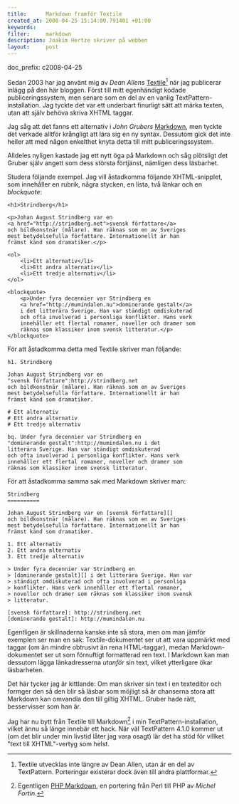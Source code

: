 ```yaml
--- 
title:      Markdown framför Textile
created_at: 2008-04-25 15:14:00.791401 +01:00
keywords: 
filter:     markdown  
description: Joakim Hertze skriver på webben
layout:     post
---
```

doc_prefix: c2008-04-25

Sedan 2003 har jag använt mig av _Dean Allens_ [Textile][][^1] när jag publicerar inlägg på den här bloggen. Först till mitt egenhändigt kodade publiceringssystem, men senare som en del av en vanlig TextPattern-installation. Jag tyckte det var ett underbart finurligt sätt att märka texten, utan att själv behöva skriva XHTML taggar.

Jag såg att det fanns ett alternativ i _John Grubers_ [Markdown][], men tyckte det verkade alltför krångligt att lära sig en ny syntax. Dessutom gick det inte heller att med någon enkelthet knyta detta till mitt publiceringssystem.

Alldeles nyligen kastade jag ett nytt öga på Markdown och såg plötsligt det Gruber själv angett som dess största förtjänst, nämligen dess läsbarhet. 

Studera följande exempel. Jag vill åstadkomma följande XHTML-snipplet, som innehåller en rubrik, några stycken, en lista, två länkar och en _blockquote_:

	<h1>Strindberg</h1>

	<p>Johan August Strindberg var en 
	<a href="http://strindberg.net">svensk författare</a>
	och bildkonstnär (målare). Han räknas som en av Sveriges
	mest betydelsefulla författare. Internationellt är han
	främst känd som dramatiker.</p>

	<ol>
		<li>Ett alternativ</li>
		<li>Ett andra alternativ</li>
		<li>Ett tredje alternativ</li>
	</ol>

	<blockquote>
		<p>Under fyra decennier var Strindberg en 
		<a href="http://mumindalen.nu">dominerande gestalt</a>
		i det litterära Sverige. Han var ständigt omdiskuterad
		och ofta involverad i personliga konflikter. Hans verk
		innehåller ett flertal romaner, noveller och dramer som
		räknas som klassiker inom svensk litteratur.</p>
	</blockquote>

För att åstadkomma detta med Textile skriver man följande:

	h1. Strindberg

	Johan August Strindberg var en 
	"svensk författare":http://strindberg.net
	och bildkonstnär (målare). Han räknas som en av Sveriges
	mest betydelsefulla författare. Internationellt är han
	främst känd som dramatiker.

	# Ett alternativ
	# Ett andra alternativ
	# Ett tredje alternativ

	bq. Under fyra decennier var Strindberg en 
	"dominerande gestalt":http://mumindalen.nu i det 
	litterära Sverige. Han var ständigt omdiskuterad
	och ofta involverad i personliga konflikter. Hans verk
	innehåller ett flertal romaner, noveller och dramer som
	räknas som klassiker inom svensk litteratur.

För att åstadkomma samma sak med Markdown skriver man:

	Strindberg
	==========

	Johan August Strindberg var en [svensk författare][]
	och bildkonstnär (målare). Han räknas som en av Sveriges
	mest betydelsefulla författare. Internationellt är han
	främst känd som dramatiker.

	1. Ett alternativ
	2. Ett andra alternativ
	3. Ett tredje alternativ

	> Under fyra decennier var Strindberg en 
	> [dominerande gestalt][] i det litterära Sverige. Han var
	> ständigt omdiskuterad och ofta involverad i personliga
	> konflikter. Hans verk innehåller ett flertal romaner,
	> noveller och dramer som räknas som klassiker inom svensk
	> litteratur.

	[svensk författare]: http://strindberg.net
	[dominerande gestalt]: http://mumindalen.nu
	
Egentligen är skillnaderna kanske inte så stora, men om man jämför exemplen ser man en sak: Textile-dokumentet ser ut att vara uppmärkt med taggar (om än mindre obtrusivt än rena HTML-taggar), medan Markdown-dokumentet ser ut som förnuftigt formatterad ren text. I Markdown kan man dessutom lägga länkadresserna _utanför_ sin text, vilket ytterligare ökar läsbarheten.

Det här tycker jag är kittlande: Om man skriver sin text i en texteditor och formger den så den blir så läsbar som möjligt så är chanserna stora att Markdown kan omvandla den till giltig XHTML. Gruber hade rätt, besservisser som han är.

Jag har nu bytt från Textile till Markdown[^2] i min TextPattern-installation, vilket ännu så länge innebär ett hack. När väl TextPattern 4.1.0 kommer ut (om det blir under min livstid låter jag vara osagt) lär det ha stöd för villket "text till XHTML"-vertyg som helst.

[textile]: http://textile.thresholdstate.com/

[markdown]: http://daringfireball.net/projects/markdown/

[^1]: Textile utvecklas inte längre av Dean Allen, utan är en del av TextPattern. Porteringar existerar dock även till andra plattformar.

[^2]: Egentligen [PHP Markdown](http://michelf.com/projects/php-markdown/), en portering från Perl till PHP av _Michel Fortin_.
